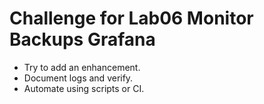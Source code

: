 # Challenge for Lab06 Monitor Backups Grafana

- Try to add an enhancement.
- Document logs and verify.
- Automate using scripts or CI.
